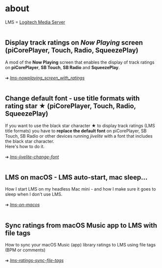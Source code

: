 about
====
LMS = [Logitech Media Server](https://github.com/Logitech/slimserver)
<br><br>

## Display track ratings on *Now Playing* screen (piCorePlayer, Touch, Radio, SqueezePlay)

A mod of the **Now Playing** screen that enables the display of track ratings on **piCorePlayer**, **SB Touch**, **SB Radio** and **SqueezePlay**.
<br><br>
➔ [*lms-nowplaying_screen_with_ratings*](https://github.com/AF-1/sobras/tree/main/lms-nowplaying_screen_with_ratings)
<br><br>

## Change default font - use title formats with rating star ★ (piCorePlayer, Touch, Radio, SqueezePlay)

If you want to use the black star character ★ to display track ratings (LMS title formats) you have to **replace the default font** on piCorePlayer, SB Touch, SB Radio or other devices running *jivelite* with a font that includes the black star character.<br>
Here's how to do it.
<br><br>
➔ [*lms-jivelite-change-font*](https://github.com/AF-1/sobras/tree/main/lms-jivelite-change-font)
<br><br>

## LMS on macOS - LMS auto-start, mac sleep...

How I start LMS on my headless Mac mini - and how I make sure it goes to sleep when I don't use LMS.
<br><br>
➔ [*lms-on-macos*](https://github.com/AF-1/sobras/tree/main/lms-on-macos)
<br><br>

## Sync ratings from macOS Music app to LMS with file tags

How to sync your macOS Music (app) library ratings to LMS using file tags (BPM or comments)
<br><br>
➔ [*lms-ratings-sync-file-tags*](https://github.com/AF-1/sobras/tree/main/lms-ratings-sync-file-tags)
<br><br>
